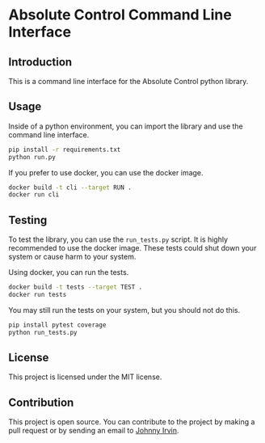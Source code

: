 # Absolute Control Command Line Interface

## Introduction
This is a command line interface for the Absolute Control python library.

## Usage
Inside of a python environment, you can import the library and use 
the command line interface.
```bash
pip install -r requirements.txt
python run.py
```

If you prefer to use docker, you can use the docker image.
```bash
docker build -t cli --target RUN .
docker run cli
```

## Testing
To test the library, you can use the `run_tests.py` script. It is highly recommended to use the docker image. These tests could shut down your system or cause harm to your system.

Using docker, you can run the tests.
```bash
docker build -t tests --target TEST .
docker run tests
```

You may still run the tests on your system, but you should not do this.
```bash
pip install pytest coverage
python run_tests.py
```

## License
This project is licensed under the MIT license.

## Contribution
This project is open source. You can contribute to the project by making a pull request or by sending an email to [Johnny Irvin](mailto:irvinjohnathan@gmail.com).